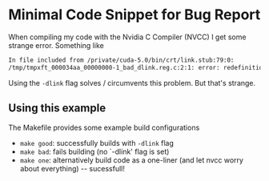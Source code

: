 # Minimal Code Snippet for Bug Report
When compiling my code with the Nvidia C Compiler (NVCC) I get some strange error. Something like
```bash
In file included from /private/cuda-5.0/bin/crt/link.stub:79:0:
/tmp/tmpxft_000034aa_00000000-1_bad_dlink.reg.c:2:1: error: redefinition of âconst unsigned char def_module_id_str__NV_MODULE_ID []â
```

Using the `-dlink` flag solves / circumvents this problem. But that's strange.

## Using this example
The Makefile provides some example build configurations
* `make good`: successfully builds with `-dlink` flag
* `make bad`: fails building (no `-dlink' flag is set)
* `make one`: alternatively build code as a one-liner (and let nvcc worry about everything) -- sucessfull!
